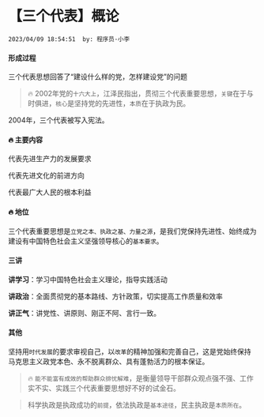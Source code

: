 # 【三个代表】概论

`2023/04/09 18:54:51  by: 程序员·小李`

#### 形成过程

三个代表思想回答了“建设什么样的党，怎样建设党”的问题

>🔥 2002年党的`十六大上`，江泽民指出，贯彻三个代表重要思想，`关键`在于与时俱进，`核心`是坚持党的先进性，`本质`在于执政为民。

2004年，三个代表被写入宪法。


#### 🔥 主要内容

代表先进生产力的发展要求

代表先进文化的前进方向

代表最广大人民的根本利益


#### 🔥 地位

三个代表重要思想是`立党之本、执政之基、力量之源`，是我们党保持先进性、始终成为建设有中国特色社会主义坚强领导核心的`基本要求`。


#### 三讲

**讲学习**：学习中国特色社会主义理论，指导实践活动

**讲政治**：全面贯彻党的基本路线、方针政策，切实提高工作质量和效率

**讲正气**：讲党性、讲原则、刚正不阿、言行一致。


#### 其他

坚持用`时代发展`的要求审视自己，以`改革`的精神加强和完善自己，这是党始终保持马克思主义政党本色、永不脱离群众、具有蓬勃活力的根本保证。

> 🔥 `能不能富有成效的帮助群众排忧解难`，是衡量领导干部群众观点强不强、工作实不实、实践三个代表重要思想好不好的试金石。

> 科学执政是执政成功的`前提`，依法执政是`基本途径`，民主执政是`本质所在`。